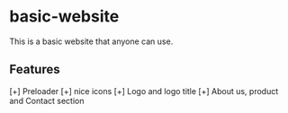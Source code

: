 # basic-website
This is a basic website that anyone can use.

## Features
[+] Preloader
[+] nice icons
[+] Logo and logo title
[+] About us, product and Contact section
